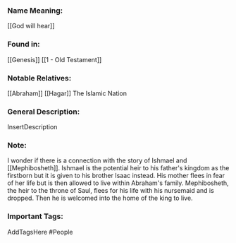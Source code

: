 ### Name Meaning:
[[God will hear]]

### Found in:
[[Genesis]]
[[1 - Old Testament]]

### Notable Relatives:
[[Abraham]]
[[Hagar]]
The Islamic Nation

### General Description:
InsertDescription

### Note:
I wonder if there is a connection with the story of Ishmael and [[Mephibosheth]]. Ishmael is the potential heir to his father's kingdom as the firstborn but it is given to his brother Isaac instead. His mother flees in fear of her life but is then allowed to live within Abraham's family. Mephibosheth, the heir to the throne of Saul, flees for his life with his nursemaid and is dropped. Then he is welcomed into the home of the king to live. 

### Important Tags:
AddTagsHere #People